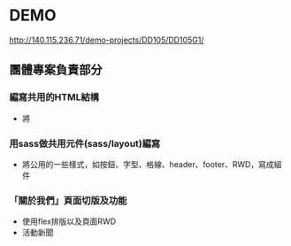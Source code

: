 # DEMO
http://140.115.236.71/demo-projects/DD105/DD105G1/


## 團體專案負責部分


### 編寫共用的HTML結構
* 將
### 用sass做共用元件(sass/layout)編寫
* 將公用的一些樣式，如按鈕、字型、格線、header、footer、RWD，寫成組件

### 「關於我們」頁面切版及功能
* 使用flex排版以及頁面RWD
* 活動新聞
  








